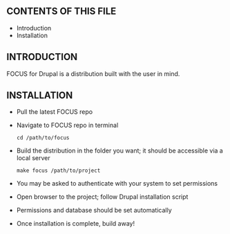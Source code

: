 
CONTENTS OF THIS FILE
---------------------

 * Introduction
 * Installation

INTRODUCTION
------------

FOCUS for Drupal is a distribution built with the user in mind.


INSTALLATION
------------

 * Pull the latest FOCUS repo
 * Navigate to FOCUS repo in terminal

    ``cd /path/to/focus``

 * Build the distribution in the folder you want; it should be accessible via a
   local server

    ``make focus /path/to/project``

 * You may be asked to authenticate with your system to set permissions
 * Open browser to the project; follow Drupal installation script
 * Permissions and database should be set automatically
 * Once installation is complete, build away!